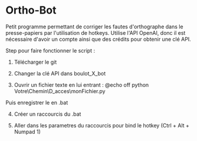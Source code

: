 # Ortho-Bot
Petit programme permettant de corriger les fautes d'orthographe dans le presse-papiers par l'utilisation de hotkeys. Utilise l'API OpenAI, donc il est nécessaire d'avoir un compte ainsi que des crédits pour obtenir une clé API.


Step pour faire fonctionner le script : 

1. Télécharger le git

2. Changer la clé API dans boulot_X_bot

3. Ouvrir un fichier texte en lui entrant : 
@echo off
python Votre\Chemin\D_acces\monFichier.py

Puis enregistrer le en .bat

4. Créer un raccourcis du .bat 

5. Aller dans les parametres du raccourcis pour bind le hotkey (Ctrl + Alt + Numpad 1)



